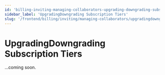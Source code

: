 ```yaml
---
id: 'billing-inviting-managing-collaborators-upgrading-downgrading-subscription-tiers'
sidebar_label: 'UpgradingDowngrading Subscription Tiers'
slug: '/frontend/billing/inviting/managing-collaborators/upgradingdowngrading-subscription-tiers'
---
```


# UpgradingDowngrading Subscription Tiers

...coming soon.
